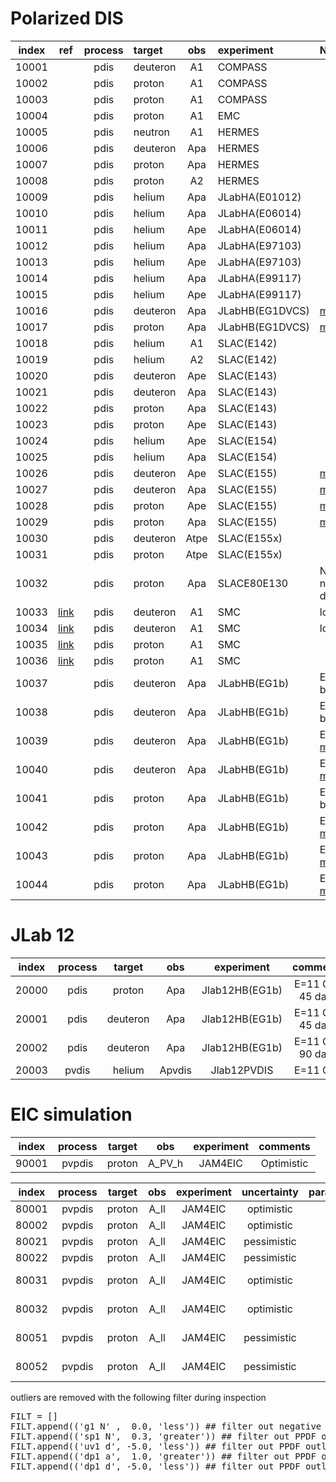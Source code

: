 # Polarized DIS

| index | ref              | process | target   | obs  | experiment      | Notes                             |
| :--:  | :--:             | :--:    | :--      | :--: | :--             | :--                               |
| 10001 |                  | pdis    | deuteron | A1   | COMPASS         |                                   |
| 10002 |                  | pdis    | proton   | A1   | COMPASS         |                                   |
| 10003 |                  | pdis    | proton   | A1   | COMPASS         |                                   |
| 10004 |                  | pdis    | proton   | A1   | EMC             |                                   |
| 10005 |                  | pdis    | neutron  | A1   | HERMES          |                                   |
| 10006 |                  | pdis    | deuteron | Apa  | HERMES          |                                   |
| 10007 |                  | pdis    | proton   | Apa  | HERMES          |                                   |
| 10008 |                  | pdis    | proton   | A2   | HERMES          |                                   |
| 10009 |                  | pdis    | helium   | Apa  | JLabHA(E01012)  |                                   |
| 10010 |                  | pdis    | helium   | Apa  | JLabHA(E06014)  |                                   |
| 10011 |                  | pdis    | helium   | Ape  | JLabHA(E06014)  |                                   |
| 10012 |                  | pdis    | helium   | Apa  | JLabHA(E97103)  |                                   |
| 10013 |                  | pdis    | helium   | Ape  | JLabHA(E97103)  |                                   |
| 10014 |                  | pdis    | helium   | Apa  | JLabHA(E99117)  |                                   |
| 10015 |                  | pdis    | helium   | Ape  | JLabHA(E99117)  |                                   |
| 10016 |                  | pdis    | deuteron | Apa  | JLabHB(EG1DVCS) | [more][com10016-10017]            |
| 10017 |                  | pdis    | proton   | Apa  | JLabHB(EG1DVCS) | [more][com10016-10017]            |
| 10018 |                  | pdis    | helium   | A1   | SLAC(E142)      |                                   |
| 10019 |                  | pdis    | helium   | A2   | SLAC(E142)      |                                   |
| 10020 |                  | pdis    | deuteron | Ape  | SLAC(E143)      |                                   |
| 10021 |                  | pdis    | deuteron | Apa  | SLAC(E143)      |                                   |
| 10022 |                  | pdis    | proton   | Apa  | SLAC(E143)      |                                   |
| 10023 |                  | pdis    | proton   | Ape  | SLAC(E143)      |                                   |
| 10024 |                  | pdis    | helium   | Ape  | SLAC(E154)      |                                   |
| 10025 |                  | pdis    | helium   | Apa  | SLAC(E154)      |                                   |
| 10026 |                  | pdis    | deuteron | Ape  | SLAC(E155)      | [more][com10026-10029]            |
| 10027 |                  | pdis    | deuteron | Apa  | SLAC(E155)      | [more][com10026-10029]            |
| 10028 |                  | pdis    | proton   | Ape  | SLAC(E155)      | [more][com10026-10029]            |
| 10029 |                  | pdis    | proton   | Apa  | SLAC(E155)      | [more][com10026-10029]            |
| 10030 |                  | pdis    | deuteron | Atpe | SLAC(E155x)     |                                   |
| 10031 |                  | pdis    | proton   | Atpe | SLAC(E155x)     |                                   |
| 10032 |                  | pdis    | proton   | Apa  | SLACE80E130     | NS: I set norm==syst_c due to  0  |
| 10033 | [link][ref10033] | pdis    | deuteron | A1   | SMC             | low-x trigger                     |
| 10034 | [link][ref10034] | pdis    | deuteron | A1   | SMC             | low-x trigger                     |
| 10035 | [link][ref10035] | pdis    | proton   | A1   | SMC             |                                   |
| 10036 | [link][ref10036] | pdis    | proton   | A1   | SMC             |                                   |
| 10037 |                  | pdis    | deuteron | Apa  | JLabHB(EG1b)    | E =1 GeV.  below W2cut            |
| 10038 |                  | pdis    | deuteron | Apa  | JLabHB(EG1b)    | E =2 GeV.  below W2cut            |
| 10039 |                  | pdis    | deuteron | Apa  | JLabHB(EG1b)    | E =4 GeV.  [more][com10039-10044] |
| 10040 |                  | pdis    | deuteron | Apa  | JLabHB(EG1b)    | E =5 GeV.  [more][com10039-10044] |
| 10041 |                  | pdis    | proton   | Apa  | JLabHB(EG1b)    | E =1 GeV.  below W2cut            |
| 10042 |                  | pdis    | proton   | Apa  | JLabHB(EG1b)    | E =2 GeV.  [more][com10039-10044] |
| 10043 |                  | pdis    | proton   | Apa  | JLabHB(EG1b)    | E =4 GeV.  [more][com10039-10044] |
| 10044 |                  | pdis    | proton   | Apa  | JLabHB(EG1b)    | E =5 GeV.  [more][com10039-10044] |


# JLab 12
| index |  process | target   | obs    | experiment     | comments          |
| :--:  |  :--:    | :--:     | :--:   | :--:           | :--:              |
| 20000 |  pdis    | proton   | Apa    | Jlab12HB(EG1b) | E=11 GeV  45 days |
| 20001 |  pdis    | deuteron | Apa    | Jlab12HB(EG1b) | E=11 GeV  45 days |
| 20002 |  pdis    | deuteron | Apa    | Jlab12HB(EG1b) | E=11 GeV  90 days |
| 20003 |  pvdis   | helium   | Apvdis | Jlab12PVDIS    | E=11 GeV          |

# EIC simulation
| index |  process | target   | obs    | experiment     | comments          |
| :--:  |  :--:    | :--:     | :--:   | :--:           | :--:              |
| 90001 |  pvpdis  | proton   | A_PV_h | JAM4EIC        | Optimistic        |

| index |  process | target   | obs    | experiment     | uncertainty       | parameterization  | comment           |
| :--:  |  :--:    | :--:     | :--:   | :--:           | :--:              | :--:              | :--:              |
| 80001 |  pvpdis  | proton   | A_ll   | JAM4EIC        | optimistic        | plus              |                   |
| 80002 |  pvpdis  | proton   | A_ll   | JAM4EIC        | optimistic        | valence           |                   |
| 80021 |  pvpdis  | proton   | A_ll   | JAM4EIC        | pessimistic       | plus              |                   |
| 80022 |  pvpdis  | proton   | A_ll   | JAM4EIC        | pessimistic       | valence           |                   |
| 80031 |  pvpdis  | proton   | A_ll   | JAM4EIC        | optimistic        | plus              | outliers removed  |
| 80032 |  pvpdis  | proton   | A_ll   | JAM4EIC        | optimistic        | valence           | outliers removed  |
| 80051 |  pvpdis  | proton   | A_ll   | JAM4EIC        | pessimistic       | plus              | outliers removed  |
| 80052 |  pvpdis  | proton   | A_ll   | JAM4EIC        | pessimistic       | valence           | outliers removed  |

outliers are removed with the following filter during inspection
<pre>
FILT = []
FILT.append(('g1 N' ,  0.0, 'less')) ## filter out negative gluons
FILT.append(('sp1 N',  0.3, 'greater')) ## filter out PPDF outliers
FILT.append(('uv1 d', -5.0, 'less')) ## filter out PPDF outliers
FILT.append(('dp1 a',  1.0, 'greater')) ## filter out PPDF outliers
FILT.append(('dp1 d', -5.0, 'less')) ## filter out PPDF outliers
</pre>

[ref10033]: https://inspirehep.net/search?p=find+j+Phys.Rev.,D60,072004
[ref10034]: https://inspirehep.net/search?p=find+j+Phys.Rev.,D58,112001
[ref10035]: https://inspirehep.net/search?p=find+j+Phys.Rev.,D60,072004
[ref10036]: https://inspirehep.net/search?p=find+j+Phys.Rev.,D58,112001
[com10016-10017]: comments/10016-10017.md
[com10039-10044]: comments/10039-10044.md
[com10026-10029]: comments/10026-10029.md






